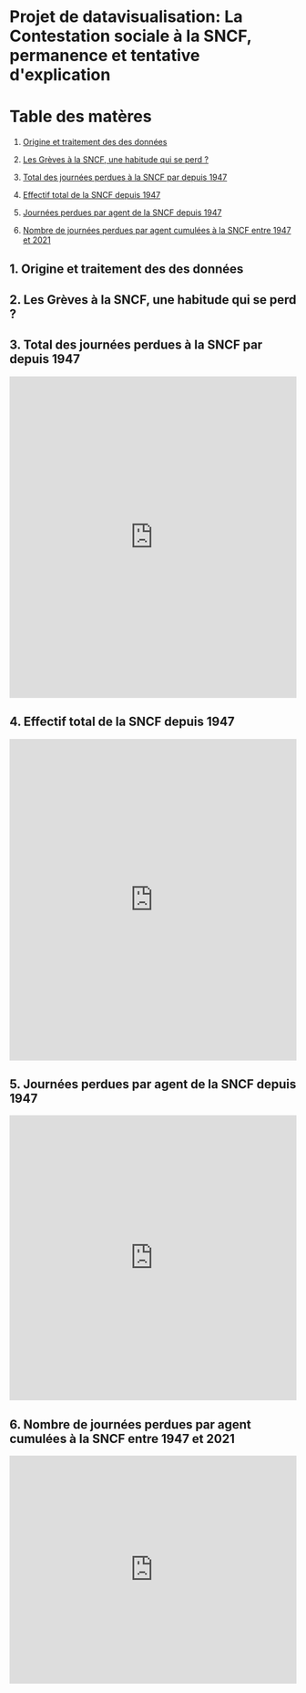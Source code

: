 # Projet de datavisualisation: La Contestation sociale à la SNCF, permanence et tentative d'explication 

# Table des matères 

1. [Origine et traitement des des données](#1-origine-et-traitement-des-données)

2. [Les Grèves à la SNCF, une habitude qui se perd ?](#2-les-grèves-à-la-SNCF)
3. [Total des journées perdues à la SNCF par depuis 1947](#A-journées-perdues-1947)
4. [Effectif total de la SNCF depuis 1947](#B-effectif-1947)
5. [Journées perdues par agent de la SNCF depuis 1947](#C-journées-perdues-agent-1947)
6. [Nombre de journées perdues par agent cumulées à la SNCF entre 1947 et 2021](#D-journées-cumulées-1947)



## 1. Origine et traitement des des données


## 2. Les Grèves à la SNCF, une habitude qui se perd ?

   
## 3. Total des journées perdues à la SNCF par depuis 1947

<iframe title="Totale des journées perdues à la SNCF par an depuis 1947" aria-label="Column Chart" id="datawrapper-chart-4UAcM" src="https://datawrapper.dwcdn.net/4UAcM/7/" scrolling="no" frameborder="0" style="width: 0; min-width: 100% !important; border: none;" height="564" data-external="1"></iframe>


## 4. Effectif total de la SNCF depuis 1947

<iframe title="Effectif total de la SNCF depuis 1947 " aria-label="Interactive area chart" id="datawrapper-chart-UmEmY" src="https://datawrapper.dwcdn.net/UmEmY/2/" scrolling="no" frameborder="0" style="width: 0; min-width: 100% !important; border: none;" height="564" data-external="1"></iframe>


## 5. Journées perdues par agent de la SNCF depuis 1947

<iframe title="Journées perdues par agent de la SNCF depuis 1947 " aria-label="Graphique en colonnes" id="datawrapper-chart-d6y2I" src="https://datawrapper.dwcdn.net/d6y2I/2/" scrolling="no" frameborder="0" style="width: 0; min-width: 100% !important; border: none;" height="500" data-external="1"></iframe>

## 6. Nombre de journées perdues par agent cumulées à la SNCF entre 1947 et 2021

<iframe title="Nombre de journées perdues par agent cumulées à la SNCF entre 1947 et 2021" aria-label="Election Donut" id="datawrapper-chart-65H8j" src="https://datawrapper.dwcdn.net/65H8j/2/" scrolling="no" frameborder="0" style="width: 0; min-width: 100% !important; border: none;" height="400" data-external="1"></iframe>
